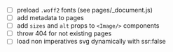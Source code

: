 - [ ] preload `.woff2` fonts (see pages/\_document.js)
- [ ] add metadata to pages
- [ ] add `sizes` and `alt` props to `<Image/>` components
- [ ] throw 404 for not existing pages
- [ ] load non imperatives svg dynamically with ssr:false
